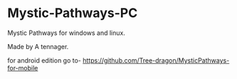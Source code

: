 # Mystic-Pathways-PC
Mystic Pathways for windows and linux.

Made by A tennager.

for android edition go to- https://github.com/Tree-dragon/MysticPathways-for-mobile
